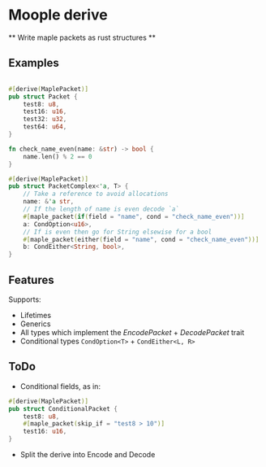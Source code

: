 # Moople derive

** Write maple packets as rust structures **



## Examples

```rust

#[derive(MaplePacket)]
pub struct Packet {
    test8: u8,
    test16: u16,
    test32: u32,
    test64: u64,
}

fn check_name_even(name: &str) -> bool {
    name.len() % 2 == 0
}

#[derive(MaplePacket)]
pub struct PacketComplex<'a, T> {
    // Take a reference to avoid allocations
    name: &'a str,
    // If the length of name is even decode `a`
    #[maple_packet(if(field = "name", cond = "check_name_even"))]
    a: CondOption<u16>,
    // If is even then go for String elsewise for a bool
    #[maple_packet(either(field = "name", cond = "check_name_even"))]
    b: CondEither<String, bool>,
}
```

## Features

Supports:
* Lifetimes
* Generics
* All types which implement the *EncodePacket* + *DecodePacket* trait
* Conditional types `CondOption<T>` + `CondEither<L, R>`


## ToDo

* Conditional fields, as in:
```rust
#[derive(MaplePacket)]
pub struct ConditionalPacket {
    test8: u8,
    #[maple_packet(skip_if = "test8 > 10")]
    test16: u16,
}
```
* Split the derive into Encode and Decode
